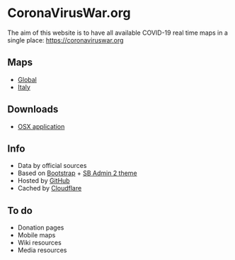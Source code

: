 # CoronaVirusWar.org

The aim of this website is to have all available COVID-19 real time maps in a single place: https://coronaviruswar.org

## Maps

- [Global](https://coronaviruswar.org/)
- [Italy](https://coronaviruswar.org/Italy.html)

## Downloads

- [OSX application](https://github.com/fabriziosalmi/coronaviruswar/blob/master/downloads/CoronaVirusWar.app.zip?raw=true)

## Info

- Data by official sources
- Based on [Bootstrap](https://github.com/twbs/bootstrap) + [SB Admin 2 theme](https://startbootstrap.com/themes/sb-admin-2/)
- Hosted by [GitHub](https://pages.github.com/)
- Cached by [Cloudflare](https://www.cloudflare.com)

## To do

- Donation pages
- Mobile maps 
- Wiki resources
- Media resources
